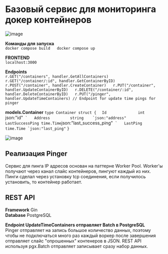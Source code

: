 # Базовый сервис для мониторинга докер контейнеров  
![image](https://github.com/user-attachments/assets/f1763fba-d5e0-41e6-9d29-97d9f4706812)
  
**Команды для запуска**  
`docker compose build  
docker compose up`  
  
**FRONTEND**  
`localhost:3000`  
  
**Endpoints**  
`r.GET("/containers", handler.GetAllContainers)  
r.GET("/container/:id", handler.GetContainerByID)  
r.POST("/container", handler.CreateContainer)  
r.PUT("/container", handler.UpdateContainerByID)  
r.DELETE("/container/:id", handler.DeleteContainerByID)  
r.PUT("/pinger", handler.UpdateTimeContainers) // Endpoint for update time pings for pinger`  

 **models.Container**
 `type Container struct {`
`	Id              int       `json:"id"``
`	Address         string    `json:"address"``
`	LastSuccessPing time.Time `json:"last_success_ping"``
`	LastPing        time.Time `json:"last_ping"``
`}`

![image](https://github.com/user-attachments/assets/a1faf6c8-f063-48b2-a6ec-b492384cd434)

## Реализация Pinger  
Сервис для пинга IP адресов основан на паттерне Worker Pool. Worker'ы получают через канал слайс контейнеров, пингуют каждый из них. Пинги сделал через установку tcp соединения, если получилось установить, то контейнер работает.  
  
## REST API  
**Framework** Gin  
**Database** PostgreSQL  
  
**Endpoint UpdateTimeContainers отправляет Batch в PostgreSQL**  
Pinger отправляет на запись большое количество данных, поэтому чтобы не подключаться много раз каждый воркер после завершения отправляет слайс "опрошенных" контенеров в JSON. REST API используя pgx.Batch отправляет записывает сразу набор данных.  



